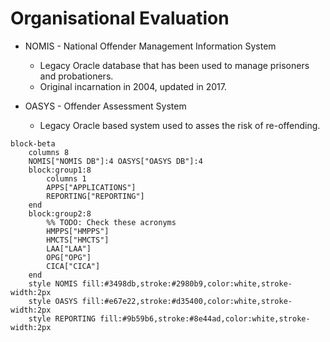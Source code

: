 # Organisational Evaluation

* NOMIS - National Offender Management Information System 
    * Legacy Oracle database that has been used to manage prisoners and probationers. 
    * Original incarnation in 2004, updated in 2017.

* OASYS - Offender Assessment System
    * Legacy Oracle based system used to asses the risk of re-offending.

```mermaid
block-beta
    columns 8
    NOMIS["NOMIS DB"]:4 OASYS["OASYS DB"]:4
    block:group1:8
        columns 1
        APPS["APPLICATIONS"] 
        REPORTING["REPORTING"]
    end
    block:group2:8
        %% TODO: Check these acronyms
        HMPPS["HMPPS"]
        HMCTS["HMCTS"]
        LAA["LAA"]
        OPG["OPG"]
        CICA["CICA"]
    end
    style NOMIS fill:#3498db,stroke:#2980b9,color:white,stroke-width:2px
    style OASYS fill:#e67e22,stroke:#d35400,color:white,stroke-width:2px
    style REPORTING fill:#9b59b6,stroke:#8e44ad,color:white,stroke-width:2px

```
